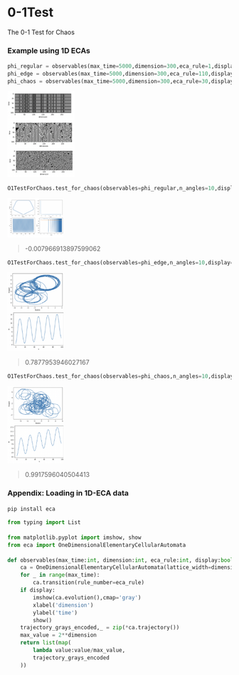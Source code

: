 # 0-1Test
The 0-1 Test for Chaos

### Example using 1D ECAs
```python
phi_regular = observables(max_time=5000,dimension=300,eca_rule=1,display=True)
phi_edge = observables(max_time=5000,dimension=300,eca_rule=110,display=True)
phi_chaos = observables(max_time=5000,dimension=300,eca_rule=30,display=True)
```
<img src="https://github.com/mohammedterryjack/0-1Test/blob/ea60778ba171a6e989d0cc9b3bd9eea0e603e24b/images/trajectories.png" width=30% height=30%>

```python
O1TestForChaos.test_for_chaos(observables=phi_regular,n_angles=10,display=True)
```

<img src="https://github.com/mohammedterryjack/0-1Test/blob/73b1190cb6cbe57e066155129b201e23c20251bf/images/regular.png" width=25% height=25%>

> -0.007966913897599062

```python
O1TestForChaos.test_for_chaos(observables=phi_edge,n_angles=10,display=True)
```

<img src="https://github.com/mohammedterryjack/0-1Test/blob/636398527aec8baa238c3ffed33b57d3ba0e7bf4/images/k_edge.png" width=25% height=25%>

> 0.7877953946027167

```python
O1TestForChaos.test_for_chaos(observables=phi_chaos,n_angles=10,display=True)
```

<img src="https://github.com/mohammedterryjack/0-1Test/blob/636398527aec8baa238c3ffed33b57d3ba0e7bf4/images/k_chaos.png" width=25% height=25%>

> 0.9917596040504413

### Appendix: Loading in 1D-ECA data
```pip install eca```

```python
from typing import List

from matplotlib.pyplot import imshow, show 
from eca import OneDimensionalElementaryCellularAutomata

def observables(max_time:int, dimension:int, eca_rule:int, display:bool=False) -> List[float]:
    ca = OneDimensionalElementaryCellularAutomata(lattice_width=dimension)
    for _ in range(max_time):
        ca.transition(rule_number=eca_rule)
    if display:
        imshow(ca.evolution(),cmap='gray')
        xlabel('dimension')
        ylabel('time')
        show()
    trajectory_grays_encoded,_ = zip(*ca.trajectory())
    max_value = 2**dimension
    return list(map(
        lambda value:value/max_value,
        trajectory_grays_encoded
    ))
```
